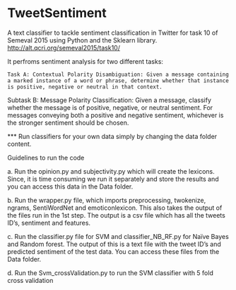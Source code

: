 # TweetSentiment
A text classifier to tackle sentiment classification in Twitter for task 10 of Semeval 2015 using Python and the Sklearn library. 
http://alt.qcri.org/semeval2015/task10/

It perfroms sentiment analysis for two different tasks:
  
    Task A: Contextual Polarity Disambiguation: Given a message containing a marked instance of a word or phrase, determine whether that instance is positive, negative or neutral in that context.
  
  Subtask B: Message Polarity Classification: Given a message, classify whether the message is of positive, negative, or neutral sentiment. For messages conveying both a positive and negative sentiment, whichever is the stronger sentiment should be chosen.
  
  
  *** Run classifiers for your own data simply by changing the data folder content.
  
  
  
Guidelines to run the code

a. Run the opinion.py and subjectivity.py which will create the lexicons. Since, it is time consuming we run it separately and store the results and you can access this data in the Data folder.

b. Run the wrapper.py file, which imports preprocessing, twokenize, ngrams, SentiWordNet and emoticonlexicon. This also takes the output of the files run in the 1st step. The output is a csv file which has all the tweets ID’s, sentiment and features.

c. Run the classifier.py file for SVM and classifier_NB_RF.py for Naïve Bayes and Random forest. The output of this is a text file with the tweet ID’s and predicted sentiment of the test data. You can access these files from the Data folder.

d. Run the Svm_crossValidation.py to run the SVM classifier with 5 fold cross validation

